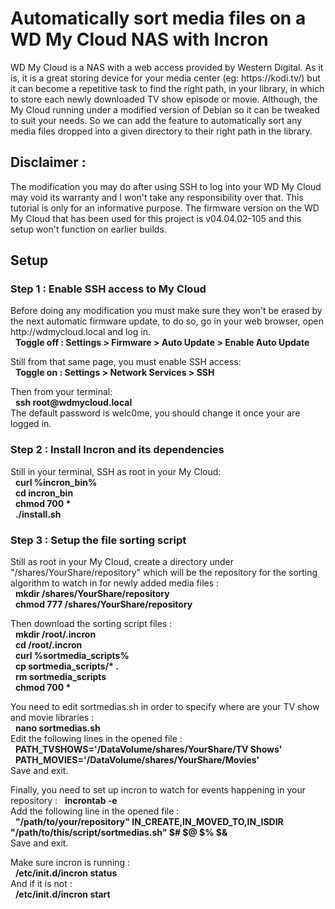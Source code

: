 # Automatically sort media files on a WD My Cloud NAS with Incron

<p>
WD My Cloud is a NAS with a web access provided by Western Digital.
As it is, it is a great storing device for your media center
(eg: https://kodi.tv/) but it can become a repetitive task to find
the right path, in your library, in which to store each newly
downloaded TV show episode or movie. Although, the My Cloud running
under a modified version of Debian so it can be tweaked to suit
your needs. So we can add the feature to automatically sort any
media files dropped into a given directory to their right path in
the library.
</p>

<h2>Disclaimer :</h2>
<p>
The modification you may do after using SSH to log into your WD My
Cloud may void its warranty and I won't take any responsibility
over that. This tutorial is only for an informative purpose.
The firmware version on the WD My Cloud that has been used for this
project is v04.04.02-105 and this setup won't function on earlier
builds.
</p>

<h2>Setup</h2>
<h3>Step 1 : Enable SSH access to My Cloud</h3>
<p>
Before doing any modification you must make sure they won't be
erased by the next automatic firmware update, to do so, go in your
web browser, open http://wdmycloud.local and log in.<br/>
&nbsp;&nbsp;<b>Toggle off : Settings > Firmware > Auto Update > Enable Auto Update </b><br/>
</p>
<p>
Still from that same page, you must enable SSH access:<br/>
&nbsp;&nbsp;<b>Toggle on : Settings > Network Services > SSH</b>
</p>
Then from your terminal: <br/>
&nbsp;&nbsp;<b>ssh root@wdmycloud.local</b><br/>
The default password is welc0me, you should change it once your are
logged in.
</p>

<h3>Step 2 : Install Incron and its dependencies</h3>
<p>
Still in your terminal, SSH as root in your My Cloud:<br/>
&nbsp;&nbsp;<b>curl %incron_bin%</b><br/>
&nbsp;&nbsp;<b>cd incron_bin</b><br/>
&nbsp;&nbsp;<b>chmod 700 *</b><br/>
&nbsp;&nbsp;<b>./install.sh</b><br/>
</p>

<h3>Step 3 : Setup the file sorting script</h3>
<p>
Still as root in your My Cloud, create a directory under
"/shares/YourShare/repository" which will be the repository for the
sorting algorithm to watch in for newly added media files :<br/>
&nbsp;&nbsp;<b>mkdir /shares/YourShare/repository</b><br/>
&nbsp;&nbsp;<b>chmod 777 /shares/YourShare/repository</b><br/>
</p>
<p>
Then download the sorting script files :<br/>
&nbsp;&nbsp;<b>mkdir /root/.incron</b><br/>
&nbsp;&nbsp;<b>cd /root/.incron</b><br/>
&nbsp;&nbsp;<b>curl %sortmedia_scripts%</b><br/>
&nbsp;&nbsp;<b>cp sortmedia_scripts/* .</b><br/>
&nbsp;&nbsp;<b>rm sortmedia_scripts</b><br/>
&nbsp;&nbsp;<b>chmod 700 *</b><br/>
</p>
<p>
You need to edit sortmedias.sh in order to specify where are your
TV show and movie libraries :<br/>
&nbsp;&nbsp;<b>nano sortmedias.sh</b><br/>
Edit the following lines in the opened file :
&nbsp;&nbsp;<b>PATH_TVSHOWS='/DataVolume/shares/YourShare/TV Shows'</b><br/>
&nbsp;&nbsp;<b>PATH_MOVIES='/DataVolume/shares/YourShare/Movies'</b><br/>
Save and exit.
</p>
<p>
Finally, you need to set up incron to watch for events happening in
your repository :
&nbsp;&nbsp;<b>incrontab -e</b><br/>
Add the following line in the opened file :<br/>
&nbsp;&nbsp;<b>"/path/to/your/repository" IN_CREATE,IN_MOVED_TO,IN_ISDIR "/path/to/this/script/sortmedias.sh" $# $@ $% $&</b><br/>
Save and exit.<br/>
</p>
<p>
Make sure incron is running :<br/>
&nbsp;&nbsp;<b>/etc/init.d/incron status</b><br/>
And if it is not :<br/>
&nbsp;&nbsp;<b>/etc/init.d/incron start</b><br/>
</p>
